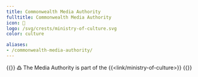 ```yaml
---
title: Commonwealth Media Authority
fulltitle: Commonwealth Media Authority
icon: 🏢
logo: /svg/crests/ministry-of-culture.svg
color: culture

aliases:
- /commonwealth-media-authority/
---
```

{{<note>}}
߷ The Media Authority is part of the {{<link/ministry-of-culture>}}
{{</note>}}